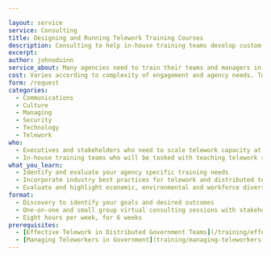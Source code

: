 ```yaml
---

layout: service
service: Consulting
title: Designing and Running Telework Training Courses
description: Consulting to help in-house training teams develop custom materials and approaches to build capacity for government teleworking at scale.
excerpt: 
author: johnoduinn
service_about: Many agencies need to train their teams and managers in practical remote / telework skills in the event of prolonged government office closures or scaling telework opportunities to build a more resilient and modern workforce. Developing specialized in-house training programs like this is time consuming, and requires in-depth knowledge of industry best practices as well as agency-specific needs. We consult with executives, stakeholders, and in-house trainers to help them develop training materials and online delivery methods to meet their agency’s specific needs. These customized telework training programs help improve team performance and coordination whether your team is already physically distributed, or transitioning out from an office.
cost: Varies according to complexity of engagement and agency needs. To speed up this complex, custom process, we use common patterns and established best practices wherever applicable.
form: /request
categories:
  - Communications
  - Culture
  - Managing
  - Security
  - Technology
  - Telework
who:
  - Executives and stakeholders who need to scale telework capacity at their agency
  - In-house training teams who will be tasked with teaching telework skills to agency employees
what_you_learn:
  - Identify and evaluate your agency specific training needs
  - Incorporate industry best practices for telework and distributed teams
  - Evaluate and highlight economic, environmental and workforce diversity improvements
format:
  - Discovery to identify your goals and desired outcomes
  - One-on-one and small group virtual consulting sessions with stakeholders, curriculum developers, and trainers
  - Eight hours per week, for 6 weeks
prerequisites:
  - [Effective Telework in Distributed Government Teams](/training/effective-telework-in-distributed-government-teams)
  - [Managing Teleworkers in Government](training/managing-teleworkers-in-government)
---
```

